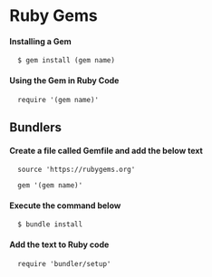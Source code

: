# Ruby Gems

#### Installing a Gem

````
  $ gem install (gem name)
````

#### Using the Gem in Ruby Code

````
  require '(gem name)'
````

## Bundlers

#### Create a file called Gemfile and add the below text

````
  source 'https://rubygems.org'
  
  gem '(gem name)'
````
  
#### Execute the command below

````
  $ bundle install
````

#### Add the text to Ruby code

````
  require 'bundler/setup'
````
